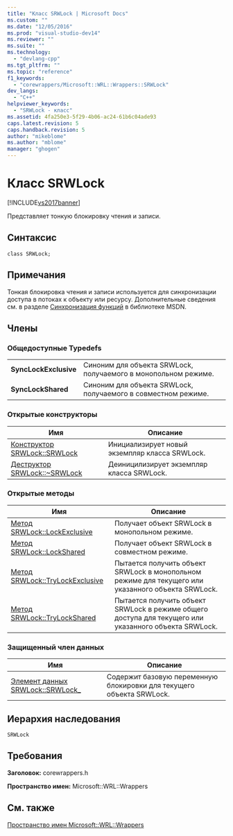 ```yaml
---
title: "Класс SRWLock | Microsoft Docs"
ms.custom: ""
ms.date: "12/05/2016"
ms.prod: "visual-studio-dev14"
ms.reviewer: ""
ms.suite: ""
ms.technology: 
  - "devlang-cpp"
ms.tgt_pltfrm: ""
ms.topic: "reference"
f1_keywords: 
  - "corewrappers/Microsoft::WRL::Wrappers::SRWLock"
dev_langs: 
  - "C++"
helpviewer_keywords: 
  - "SRWLock - класс"
ms.assetid: 4fa250e3-5f29-4b06-ac24-61b6c04ade93
caps.latest.revision: 5
caps.handback.revision: 5
author: "mikeblome"
ms.author: "mblome"
manager: "ghogen"
---
```

# Класс SRWLock
[!INCLUDE[vs2017banner](../assembler/inline/includes/vs2017banner.md)]

Представляет тонкую блокировку чтения и записи.  
  
## Синтаксис  
  
```  
class SRWLock;  
```  
  
## Примечания  
 Тонкая блокировка чтения и записи используется для синхронизации доступа в потоках к объекту или ресурсу.  Дополнительные сведения см. в разделе [Синхронизация функций](http://msdn.microsoft.com/ru-ru/9b6359c2-0113-49b6-83d0-316ad95aba1b) в библиотеке MSDN.  
  
## Члены  
  
### Общедоступные Typedefs  
  
|||  
|-|-|  
|**SyncLockExclusive**|Синоним для объекта SRWLock, получаемого в монопольном режиме.|  
|**SyncLockShared**|Синоним для объекта SRWLock, получаемого в совместном режиме.|  
  
### Открытые конструкторы  
  
|Имя|Описание|  
|---------|--------------|  
|[Конструктор SRWLock::SRWLock](../windows/srwlock-srwlock-constructor.md)|Инициализирует новый экземпляр класса SRWLock.|  
|[Деструктор SRWLock::~SRWLock](../windows/srwlock-tilde-srwlock-destructor.md)|Деиницилизирует экземпляр класса SRWLock.|  
  
### Открытые методы  
  
|Имя|Описание|  
|---------|--------------|  
|[Метод SRWLock::LockExclusive](../windows/srwlock-lockexclusive-method.md)|Получает объект SRWLock в монопольном режиме.|  
|[Метод SRWLock::LockShared](../windows/srwlock-lockshared-method.md)|Получает объект SRWLock в совместном режиме.|  
|[Метод SRWLock::TryLockExclusive](../windows/srwlock-trylockexclusive-method.md)|Пытается получить объект SRWLock в монопольном режиме для текущего или указанного объекта SRWLock.|  
|[Метод SRWLock::TryLockShared](../windows/srwlock-trylockshared-method.md)|Пытается получить объект SRWLock в режиме общего доступа для текущего или указанного объекта SRWLock.|  
  
### Защищенный член данных  
  
|Имя|Описание|  
|---------|--------------|  
|[Элемент данных SRWLock::SRWLock\_](../windows/srwlock-srwlock-data-member.md)|Содержит базовую переменную блокировки для текущего объекта SRWLock.|  
  
## Иерархия наследования  
 `SRWLock`  
  
## Требования  
 **Заголовок:** corewrappers.h  
  
 **Пространство имен:** Microsoft::WRL::Wrappers  
  
## См. также  
 [Пространство имен Microsoft::WRL::Wrappers](../Topic/Microsoft::WRL::Wrappers%20Namespace.md)